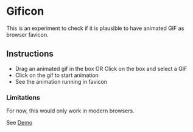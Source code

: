 # Gificon
This is an experiment to check if it is  plausible to have animated GIF as browser favicon.

## Instructions
- Drag an animated gif in the box OR Click on the  box and  select a GIF
- Click on the gif to start animation
- See  the animation running in  favicon

### Limitations
For  now, this would only work in modern browsers.


See [Demo](https://hassaanz.github.io/gificon/index.html)
